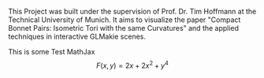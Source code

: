 This Project was built under the supervision of Prof. Dr. Tim Hoffmann at the Technical University of Munich. It aims to visualize the paper "Compact Bonnet Pairs: Isometric Tori with the same Curvatures" and the applied techniques in interactive GLMakie scenes.

This is some Test MathJax
$$
F(x, y) = 2 x + 2 x^2 + y^4
$$